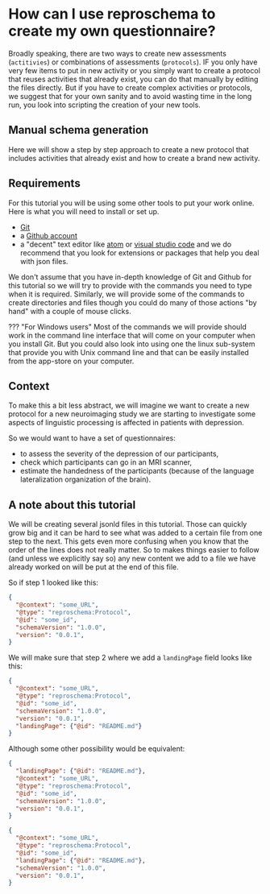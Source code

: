 # How can I use reproschema to create my own questionnaire?

Broadly speaking, there are two ways to create new assessments (`actitivies`) or combinations
of assessments (`protocols`). IF you only have very few items to put in new activity or you simply want to create a protocol that reuses activities that already exist, you can do that manually by editing the files directly. But if you have to create complex activities or protocols, we suggest that for your own sanity and to avoid wasting time in the long run, you look into scripting the creation of your new tools.

## Manual schema generation

Here we will show a step by step approach to create a new protocol that includes activities that already exist and how to create a brand new activity.

## Requirements

For this tutorial you will be using some other tools to put your work online. Here is what you will need to install or set up.

-   [Git](https://git-scm.com/downloads)
-   a [Github account](https://github.com/)
-   a "decent" text editor like [atom](https://atom.io/) or [visual studio code](https://code.visualstudio.com/) and we do recommend that you look for extensions or packages that help you deal with json files.

We don't assume that you have in-depth knowledge of Git and Github for this tutorial so we will try to provide with the commands you need to type when it is required. Similarly, we will provide some of the commands to create directories and files though you could do many of those actions "by hand" with a couple of mouse clicks.

??? "For Windows users"
    Most of the commands we will provide should work in the command line interface that will come on your computer when you install Git. But you could also look into using one the linux sub-system that provide you with Unix command line and that can be easily installed from the app-store on your computer.

## Context

To make this a bit less abstract, we will imagine we want to create a new protocol for a new neuroimaging study we are starting to investigate some aspects of linguistic processing is affected in patients with depression.

So we would want to have a set of questionnaires:

-   to assess the severity of the depression of our participants,
-   check which participants can go in an MRI scanner,
-   estimate the handedness of the participants (because of the language lateralization organization of the brain).

## A note about this tutorial

We will be creating several jsonld files in this tutorial. Those can quickly grow big and it can be hard to see what was added to a certain file from one step to the next. This gets even more confusing when you know that the order of the lines does not really matter. So to makes things easier to follow (and unless we explicitly say so) any new content we add to a file we have already worked on will be put at the end of this file.

So if step 1 looked like this:

```json
{
  "@context": "some_URL",
  "@type": "reproschema:Protocol",
  "@id": "some_id",
  "schemaVersion": "1.0.0",
  "version": "0.0.1",
}
```

We will make sure that step 2 where we add a `landingPage` field looks like this:

```json
{
  "@context": "some_URL",
  "@type": "reproschema:Protocol",
  "@id": "some_id",
  "schemaVersion": "1.0.0",
  "version": "0.0.1",
  "landingPage": {"@id": "README.md"}
}
```

Although some other possibility would be equivalent:

```json
{
  "landingPage": {"@id": "README.md"},
  "@context": "some_URL",
  "@type": "reproschema:Protocol",
  "@id": "some_id",
  "schemaVersion": "1.0.0",
  "version": "0.0.1",
}
```

```json
{
  "@context": "some_URL",
  "@type": "reproschema:Protocol",
  "@id": "some_id",
  "landingPage": {"@id": "README.md"},
  "schemaVersion": "1.0.0",
  "version": "0.0.1",
}
```
